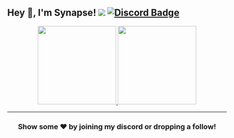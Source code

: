 
## Hey 👋, I'm Synapse! ![](https://komarev.com/ghpvc/?username=Itz-Synapse&label=Views&color=lightgrey&style=flat) [![Discord Badge](https://img.shields.io/badge/-Discord-9B9B9B?style=flat-square&logo=Discord&logoColor=white)](https://discord.com/invite/KnveAuW574)

<p align="center">
<a href="https://github.com/Itz-Synapse">
  <img height="180em" src="https://github-readme-stats.vercel.app/api?username=Itz-Synapse&show_icons=true&title_color=5865F2&icon_color=5865F2&text_color=FFFFFF&bg_color=171B23&include_all_commits=true&count_private=true"/>
  <img height="180em" src="https://github-readme-stats.vercel.app/api/top-langs/?username=Itz-Synapse&langs_count=8&title_color=5865F2&icon_color=5865F2&text_color=FFFFFF&bg_color=171B23"/>
</a>
</p>

---

<h3 align=center>Show some ❤️ by joining my discord or dropping a follow!</h3>
